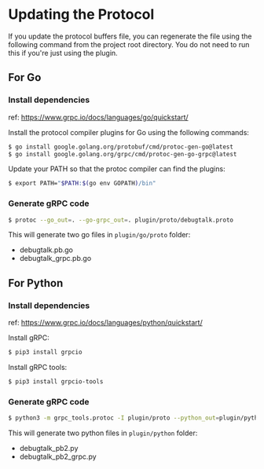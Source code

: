 # Updating the Protocol

If you update the protocol buffers file, you can regenerate the file using the following command from the project root directory. You do not need to run this if you're just using the plugin.

## For Go

### Install dependencies

ref: https://www.grpc.io/docs/languages/go/quickstart/

Install the protocol compiler plugins for Go using the following commands:

```bash
$ go install google.golang.org/protobuf/cmd/protoc-gen-go@latest
$ go install google.golang.org/grpc/cmd/protoc-gen-go-grpc@latest
```

Update your PATH so that the protoc compiler can find the plugins:

```bash
$ export PATH="$PATH:$(go env GOPATH)/bin"
```

### Generate gRPC code

```bash
$ protoc --go_out=. --go-grpc_out=. plugin/proto/debugtalk.proto
```

This will generate two go files in `plugin/go/proto` folder:

- debugtalk.pb.go
- debugtalk_grpc.pb.go

## For Python

### Install dependencies

ref: https://www.grpc.io/docs/languages/python/quickstart/

Install gRPC:

```bash
$ pip3 install grpcio
```

Install gRPC tools:

```bash
$ pip3 install grpcio-tools
```

### Generate gRPC code

```bash
$ python3 -m grpc_tools.protoc -I plugin/proto --python_out=plugin/python/ --grpc_python_out=plugin/python/ plugin/proto/debugtalk.proto
```

This will generate two python files in `plugin/python` folder:

- debugtalk_pb2.py
- debugtalk_pb2_grpc.py
